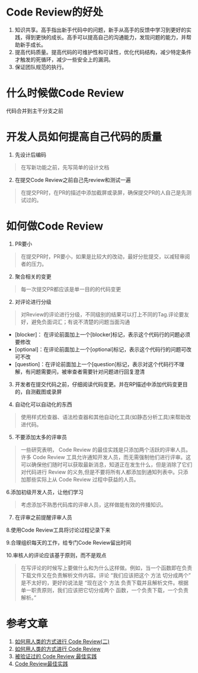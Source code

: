 # Code Review的好处
1. 知识共享。高手指出新手代码中的问题，新手从高手的反馈中学习到更好的实践，得到更快的成长。高手可以提高自己的沟通能力，发现问题的能力，并帮助新手成长。
2. 提高代码质量。提高代码的可维护性和可读性，优化代码结构，减少特定条件才触发的死循环，减少一些安全上的漏洞。
3. 保证团队规范的执行。

# 什么时候做Code Review
代码合并到主干分支之前

# 开发人员如何提高自己代码的质量
1. 先设计后编码
> 在写新功能之前，先写简单的设计文档
2. 在提交Code Review之前自己先review和测试一遍
> 在提交PR时，在PR的描述中添加截屏或录屏，确保提交PR的人自己是先测试过的。

# 如何做Code Review
1. PR要小
> 在提交PR时，PR要小，如果是比较大的改动，最好分批提交，以减轻审阅者的压力。

2. 聚合相关的变更
> 每一次提交PR都应该是单一目的的代码变更
2. 对评论进行分级
> 对Review的评论进行分级，不同级别的结果可以打上不同的Tag.评论要友好，避免负面词汇；有说不清楚的问题当面沟通

* [blocker]： 在评论前面加上一个[blocker]标记，表示这个代码行的问题必须要修改
* [optional]：在评论前面加上一个[optional]标记，表示这个代码行的问题可改可不改
* [question]：在评论前面加上一个[question]标记，表示对这个代码行不理解，有问题需要问，被审查者需要针对问题进行回复澄清

3. 开发者在提交代码之前，仔细阅读代码变更。并在RP描述中添加代码变更目的，自测截图或录屏

4. 自动化可以自动化的东西
> 使用样式检查器、语法检查器和其他自动化工具(如静态分析工具)来帮助改进代码。

5. 不要添加太多的评审员
> 一些研究表明， Code Review 的最佳实践是只添加两个活跃的评审人员。许多 Code Review 工具允许通知开发人员，而无需强制他们进行评审。这可以确保他们随时可以获取最新消息，知道正在发生什么，但是消除了它们对代码进行 Review 的义务,但是不要将所有人都添加到通知列表中。只添加那些实际上从 Code Review 过程中获益的人员。

6.添加初级开发人员，让他们学习
> 考虑添加不熟悉代码库的评审人员，这样做能有效的传播知识。

7. 在评审之前提醒评审人员

8.使用Code Review工具将讨论过程记录下来

9.合理组织每天的工作，给专门Code Review留出时间

10.审核人的评论应该基于原则，而不是观点
> 在写评论的时候写上要做什么和为什么这样做。例如，当一个函数即在负责下载文件又在负责解析文件内容。评论 “我们应该把这个 方法 切分成两个” 是不太好的，更好的说法是 “现在这个 方法 负责下载并且解析文件。根据单一职责原则，我们应该把它切分成两个 函数，一个负责下载，一个负责解析。”

# 参考文章
1. [如何用人类的方式进行 Code Review(二)](https://mp.weixin.qq.com/s/aUX56CSteclSvbdnygNK2w)
2. [如何用人类的方式进行 Code Review](https://mp.weixin.qq.com/s/kJC1NbHXvJ6w9CSKy6Zimw)
3. [被验证过的 Code Review 最佳实践](https://mp.weixin.qq.com/s/0SmjPOmil5PitGlTu5dk7A)
4. [Code Review最佳实践](https://mp.weixin.qq.com/s/S-tzu5Uu23ixuMozgWOApw)
